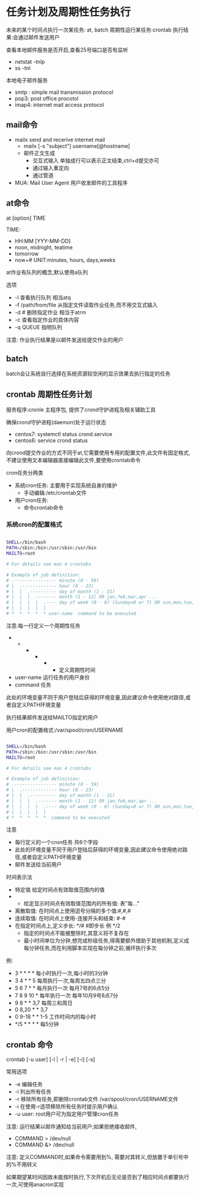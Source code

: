 # 任务计划及周期性任务执行

未来的某个时间点执行一次某任务: at, batch
周期性运行某任务:crontab
执行结果:会通过邮件发送用户

查看本地邮件服务是否开启,查看25号端口是否有监听
- netstat -tnlp
- ss -tnl 

本地电子邮件服务
- smtp : simple mail transmission protocol
- pop3: post office procotol
- imap4: internet mail access protocol


## mail命令
- mailx send and recerive internet mail
  - mailx [-s "subject"] username[@hostname]
  - 邮件正文生成
    - 交互式输入 单独成行可以表示正文结束,ctrl+d提交亦可
    - 通过输入重定向
    - 通过管道
- MUA: Mail User Agent 用户收发邮件的工具程序

## at命令

at [option] TIME

TIME:
- HH:MM [YYY-MM-DD]
- noon, midnight, teatime
- tomorrow
- now+# UNIT:minutes, hours, days,weeks

at作业有队列的概念,默认使用a队列

选项
- -l 查看执行队列 相当atq
- -f /path/from/file 从指定文件读取作业任务,而不用交互式输入
- -d # 删除指定作业 相当于atrm
- -c 查看指定作业的具体内容
- -q QUEUE 指明队列

注意: 作业执行结果是以邮件发送给提交作业的用户

## batch
batch会让系统自行选择在系统资源较空闲的显示效果去执行指定的任务

## crontab 周期性任务计划

服务程序:cronle 主程序包, 提供了crond守护进程及相关辅助工具

确保crond守护进程(daemon)处于运行状态
- centos7: systemctl status crond.service
- centos6: service crond status

向crond提交作业的方式不同于at,它需要使用专用的配置文件,此文件有固定格式,不建议使用文本编辑器直接编辑此文件,要使用crontab命令

cron任务分两类
- 系统cron任务: 主要用于实现系统自身的维护
  - 手动编辑:/etc/crontab文件
- 用户cron任务: 
  - 命令crontab命令

### 系统cron的配置格式

```sh

SHELL=/bin/bash
PATH=/sbin:/bin:/usr/sbin:/usr/bin
MAILTO=root

# For details see man 4 crontabs

# Example of job definition:
# .---------------- minute (0 - 59)
# |  .------------- hour (0 - 23)
# |  |  .---------- day of month (1 - 31)
# |  |  |  .------- month (1 - 12) OR jan,feb,mar,apr ...
# |  |  |  |  .---- day of week (0 - 6) (Sunday=0 or 7) OR sun,mon,tue,wed,thu,fri,sat
# |  |  |  |  |
# *  *  *  *  * user-name  command to be executed
```
注意:每一行定义一个周期性任务
- *  *  *  *  * 定义周期性时间
- user-name 运行任务的用户身份
- command 任务

此处的环境变量不同于用户登陆后获得的环境变量,因此建议命令使用绝对路径,或者自定义PATH环境变量

执行结果邮件发送给MAILTO指定的用户


用户cron的配置格式:/var/spool/cron/USERNAME
```sh

SHELL=/bin/bash
PATH=/sbin:/bin:/usr/sbin:/usr/bin
MAILTO=root

# For details see man 4 crontabs

# Example of job definition:
# .---------------- minute (0 - 59)
# |  .------------- hour (0 - 23)
# |  |  .---------- day of month (1 - 31)
# |  |  |  .------- month (1 - 12) OR jan,feb,mar,apr ...
# |  |  |  |  .---- day of week (0 - 6) (Sunday=0 or 7) OR sun,mon,tue,wed,thu,fri,sat
# |  |  |  |  |
# *  *  *  *  *  command to be executed
```

注意
- 每行定义的一个cron任务 共6个字段
- 此处的环境变量不同于用户登陆后获得的环境变量,因此建议命令使用绝对路径,或者自定义PATH环境变量
- 邮件发送给当前用户

时间表示法
- 特定值 给定时间点有效取值范围内的值
- * 给定显示时间点有效取值范围内的所有值: 表"每..."
- 离散取值: 在时间点上使用逗号分隔的多个值:#,#,#
- 连续取值: 在时间点上使用-连接开头和结束: #-#
- 在指定时间点上,定义步长: */# #即步长 例 */2
  - 指定的时间点不能被整除时,其意义将不复存在
  - 最小时间单位为分钟,想完成秒级任务,得需要额外借助于其他机制,定义成每分钟任务,而在利用脚本实现在每分钟之前,循环执行多次

例:
- 3 * * * * 每小时执行一次,每小时的3分钟
- 3 4 * * 5 每周执行一次,每周五四点三分
- 5 6 7 * * 每月执行一次 每月7号的6点5分
- 7 8 9 10 * 每年执行一次 每年10月9号8点7分
- 9 8 * * 3,7 每周三和周日
- 0 8,20 * * 3,7 
- 0 9-18 * * 1-5 工作时间内的每小时
- */5 * * * *  每5分钟

## crontab 命令

 crontab [-u user] [-l | -r | -e] [-i] [-s]

 常用选项
 - -e 编辑任务
 - -l 列出所有任务
 - -r 移除所有任务,即删除crontab文件 /var/spool/cron/USERNAME文件
 - -i 在使用-r选项移除所有任务时提示用户确认
 - -u user: root用户可为指定用户管理cron任务

注意: 运行结果以邮件通知给当前用户;如果拒绝接收邮件,
- COMMAND > /dev/null
- COMMAND &> /dev/null

注意: 定义COMMAND时,如果命令需要用到%, 需要对其转义,但放置于单引号中的%不用转义

如果期望某时间因故未能按时执行,下次开机后无论是否到了相应时间点都要执行一次,可使用anacron实现



